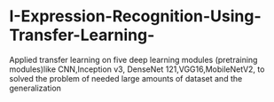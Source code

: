 # I-Expression-Recognition-Using-Transfer-Learning-
Applied transfer learning on five deep learning modules (pretraining modules)like CNN,Inception v3, DenseNet 121,VGG16,MobileNetV2, to solved the problem of needed large amounts of dataset and the generalization 
